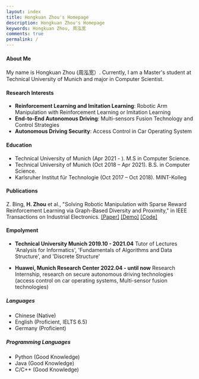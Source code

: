 ```yaml
---
layout: index
title: Hongkuan Zhou's Homepage
description: Hongkuan Zhou's Homepage
keywords: Hongkuan Zhou, 周泓宽
comments: true
permalink: /
---
```


#### About Me

My name is Hongkuan Zhou (周泓宽）. Currently, I am a Master's student at Technical University of Munich and major in Computer Scientist.

#### Research Interests

- **Reinforcement Learning and Imitation Learning**: Robotic Arm Manipulation with Reinforcement Learning or Imitation Learning
- **End-to-End Autonomous Driving**: Multi-sensors Fusion Technology and Control Strategies
- **Autonomous Driving Security**: Access Control in Car Operating System

#### Education

- Technical University of Munich (Apr 2021 - ). M.S in Computer Science.
- Technical University of Munich (Oct 2018 – Apr 2021). B.S. in Computer Science.
- Karlsruher Institut für Technologie  (Oct 2017 – Oct 2018). MINT-Kolleg

#### Publications

Z. Bing, **H. Zhou** et al., "Solving Robotic Manipulation with Sparse Reward Reinforcement Learning via Graph-Based Diversity and Proximity," in IEEE Transactions on Industrial Electronics. [[Paper]](https://ieeexplore.ieee.org/document/9772990) [[Demo]](https://videoviewsite.wixsite.com/gc-hgg) [[Code]](https://github.com/Hongkuan-Zhou/GC-HGG)

#### Empolyment

- **Technical University Munich 2019.10 - 2021.04** Tutor of Lectures 'Analysis for Informatics', 'Fundamentals of Algorithms and Data Structure', and 'Discrete Structure'

- **Huawei, Munich Research Center 2022.04 - until now** Research Internship, research on secure autonomous driving technologies (access control on car operating systems, Multi-sensor fusion technologies)


##### Languages

- Chinese (Native)
- English (Proficient, IELTS 6.5)
- Germany (Proficient)

##### Programming Languages

- Python (Good Knowledge)
- Java (Good Knowledge)
- C/C++ (Good Knowledge)


<!-- ### Social

{% for website in site.data.social %}
* {{ website.sitename }}：[@{{ website.name }}]({{ website.url }})
  {% endfor %} -->